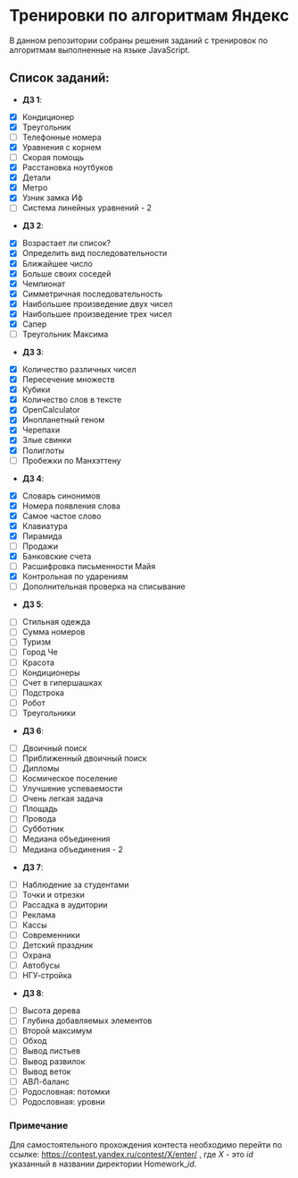 # Тренировки по алгоритмам Яндекс

В данном репозитории собраны решения заданий с тренировок по алгоритмам выполненные на языке JavaScript.

## Список заданий:

- **ДЗ 1**:
- [X] Кондиционер
- [X] Треугольник
- [ ] Телефонные номера
- [X] Уравнения с корнем
- [ ] Скорая помощь
- [X] Расстановка ноутбуков
- [X] Детали
- [X] Метро
- [X] Узник замка Иф
- [ ] Система линейных уравнений - 2
- **ДЗ 2**:
- [X] Возрастает ли список?
- [X] Определить вид последовательности
- [X] Ближайшее число
- [X] Больше своих соседей
- [X] Чемпионат
- [X] Симметричная последовательность
- [X] Наибольшее произведение двух чисел
- [X] Наибольшее произведение трех чисел
- [X] Сапер
- [ ] Треугольник Максима
- **ДЗ 3**:
- [X] Количество различных чисел
- [X] Пересечение множеств
- [X] Кубики
- [X] Количество слов в тексте
- [X] OpenCalculator
- [X] Инопланетный геном
- [X] Черепахи
- [X] Злые свинки
- [X] Полиглоты
- [ ] Пробежки по Манхэттену
- **ДЗ 4**:
- [X] Словарь синонимов
- [X] Номера появления слова
- [X] Самое частое слово
- [X] Клавиатура
- [X] Пирамида
- [ ] Продажи
- [X] Банковские счета
- [ ] Расшифровка письменности Майя
- [X] Контрольная по ударениям
- [ ] Дополнительная проверка на списывание
- **ДЗ 5**:
- [ ] Стильная одежда
- [ ] Сумма номеров
- [ ] Туризм
- [ ] Город Че
- [ ] Красота
- [ ] Кондиционеры
- [ ] Счет в гипершашках
- [ ] Подстрока
- [ ] Робот
- [ ] Треугольники
- **ДЗ 6**:
- [ ] Двоичный поиск
- [ ] Приближенный двоичный поиск
- [ ] Дипломы
- [ ] Космическое поселение
- [ ] Улучшение успеваемости
- [ ] Очень легкая задача
- [ ] Площадь
- [ ] Провода
- [ ] Субботник
- [ ] Медиана объединения
- [ ] Медиана объединения - 2
- **ДЗ 7**:
- [ ] Наблюдение за студентами
- [ ] Точки и отрезки
- [ ] Рассадка в аудитории
- [ ] Реклама
- [ ] Кассы
- [ ] Современники
- [ ] Детский праздник
- [ ] Охрана
- [ ] Автобусы
- [ ] НГУ-стройка
- **ДЗ 8**:
- [ ] Высота дерева
- [ ] Глубина добавляемых элементов
- [ ] Второй максимум
- [ ] Обход
- [ ] Вывод листьев
- [ ] Вывод развилок
- [ ] Вывод веток
- [ ] АВЛ-баланс
- [ ] Родословная: потомки
- [ ] Родословная: уровни

### Примечание

Для самостоятельного  прохождения контеста необходимо перейти по ссылке: https://contest.yandex.ru/contest/X/enter/ , где *X* - это *id* указанный в названии директории Homework_*id*.